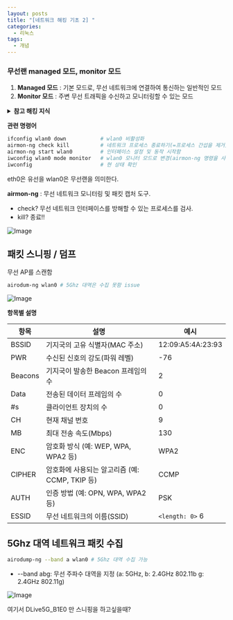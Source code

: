 ```yaml
---
layout: posts
title: "[네트워크 해킹 기초 2] "
categories:
  - 리눅스
tags:
  - 개념 
---
```


### 무선랜 managed 모드, monitor 모드
1. **Managed 모드** : 기본 모드로, 무선 네트워크에 연결하여 통신하는 일반적인 모드
2. **Monitor 모드** : 주변 무선 트래픽을 수신하고 모니터링할 수 있는 모드 

<details>
<summary><strong>참고 해킹 지식</strong></summary>

무선 네트워크 공격은 '수동적 공격', '능동적 공격', '무선 네트워크 구성 요소에 대한 공격' 이렇게 세 가지 범주로 나뉜다.<br><br>    

그 중 <br><br> 

<strong>Packet Sniffing 패킷 스니핑</strong>이란..? <br>    
원시 네트워크 트래픽에 대한 엑세스 권한을 얻는 행위. Wireshark 와 같은 패킷 스니퍼는 네트워크 패킷을 감지, 모니터링, 수집한다. 합법적인 활동이지만 공격자는 패킷 스니퍼를 사용하여 네트워크를 감시할 수도 있다.    

</details>

**관련 명령어** 
```bash
ifconfig wlan0 down           # wlan0 비활성화
airmon-ng check kill          # 네트워크 프로세스 종료하기(=프로세스 간섭을 제거)
airmon-ng start wlan0         # 인터페이스 설정 및 동작 시작함
iwconfig wlan0 mode monitor   # wlan0 모니터 모드로 변경(airmon-ng 명령을 사용하면 자동으로 인터페이스가 모니터 모드로 설정되므로 필요 x) 
iwconfig                      # 현 상태 확인
```
eth0은 유선을 wlan0은 무선랜을 의미한다.     

**airmon-ng** : 무선 네트워크 모니터링 및 패킷 캡처 도구.
- check? 무선 네트워크 인터페이스를 방해할 수 있는 프로세스를 검사. 
- kill? 종료!! 

![Image](https://github.com/user-attachments/assets/974778db-186d-4551-89f9-e3968bbcb59a)

## 패킷 스니핑 / 덤프 
무선 AP를 스캔함

```bash
airodum-ng wlan0 # 5Ghz 대역은 수집 못함 issue
```

![Image](https://github.com/user-attachments/assets/7d9753ac-9b4b-4503-8d3c-42bf5069a3b1)

**항목별 설명** 

| 항목     | 설명                                  | 예시                       |
|----------|---------------------------------------|----------------------------|
| BSSID    | 기지국의 고유 식별자(MAC 주소)        | 12:09:A5:4A:23:93           |
| PWR      | 수신된 신호의 강도(파워 레벨)          | -76                         |
| Beacons  | 기지국이 발송한 Beacon 프레임의 수     | 2                           |
| Data     | 전송된 데이터 프레임의 수              | 0                           |
| #s       | 클라이언트 장치의 수                   | 0                           |
| CH       | 현재 채널 번호                         | 9                           |
| MB       | 최대 전송 속도(Mbps)                   | 130                         |
| ENC      | 암호화 방식 (예: WEP, WPA, WPA2 등)     | WPA2                        |
| CIPHER   | 암호화에 사용되는 알고리즘 (예: CCMP, TKIP 등) | CCMP                         |
| AUTH     | 인증 방법 (예: OPN, WPA, WPA2 등)       | PSK                         |
| ESSID    | 무선 네트워크의 이름(SSID)              | `<length: 0>`       6         |

## 5Ghz 대역 네트워크 패킷 수집

```bash
airodump-ng --band a wlan0 # 5Ghz 대역 수집 가능 
```
* --band abg: 무선 주파수 대역을 지정 (a: 5GHz, b: 2.4GHz 802.11b g: 2.4GHz 802.11g)


![Image](https://github.com/user-attachments/assets/9b511b41-3e1b-4332-b6f7-fb4327b00024)

여기서 DLive5G_B1E0 만 스니핑을 하고싶을때? 